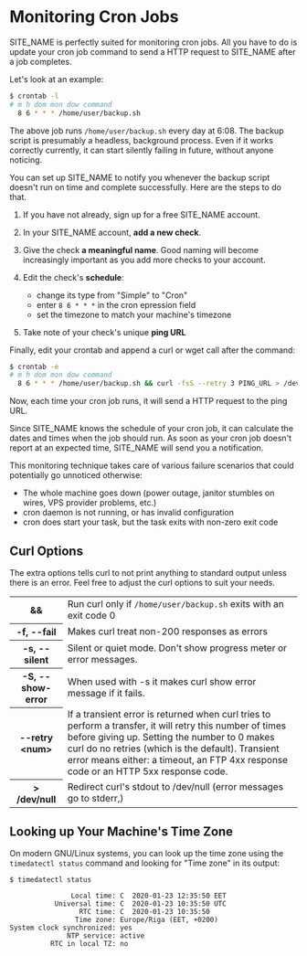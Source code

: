 # Monitoring Cron Jobs

SITE_NAME is perfectly suited for monitoring cron jobs. All you have to do is
update your cron job command to send a HTTP request to SITE_NAME
after a job completes.

Let's look at an example:

```bash
$ crontab -l
# m h dom mon dow command
  8 6 * * * /home/user/backup.sh
```

The above job runs `/home/user/backup.sh` every day at 6:08. The backup
script is presumably a headless, background process. Even if it works
correctly currently, it can start silently failing in future, without
anyone noticing.

You can set up SITE_NAME to notify you whenever the backup script doesn't
run on time and complete successfully. Here are the steps to do that.

1. If you have not already, sign up for a free SITE_NAME account.

1. In your SITE_NAME account, **add a new check**.

1. Give the check **a meaningful name**. Good naming will become
increasingly important as you add more checks to your account.

1. Edit the check's **schedule**:

    * change its type from "Simple" to "Cron"
    * enter `8 6 * * *` in the cron epression field
    * set the timezone to match your machine's timezone

1. Take note of your check's unique **ping URL**

Finally, edit your crontab and append a curl or wget call after the command:

```bash
$ crontab -e
# m h dom mon dow command
  8 6 * * * /home/user/backup.sh && curl -fsS --retry 3 PING_URL > /dev/null
```

Now, each time your cron job runs, it will send a HTTP request to the ping URL.

Since SITE_NAME knows the schedule of your cron job, it can calculate
the dates and times when the job should run. As soon as your cron job doesn't
report at an expected time, SITE_NAME will send you a notification.

This monitoring technique takes care of various failure scenarios that could
potentially go unnoticed otherwise:

* The whole machine goes down (power outage, janitor stumbles on wires, VPS provider problems, etc.)
* cron daemon is not running, or has invalid configuration
* cron does start your task, but the task exits with non-zero exit code

## Curl Options

The extra options tells curl to not print anything to standard output unless
there is an error. Feel free to adjust the curl options to suit your needs.

<table class="table curl-opts">
    <tr>
        <th>&amp;&amp;</th>
        <td>Run curl only if <code>/home/user/backup.sh</code> exits with an exit code 0</td>
    </tr>
    <tr>
        <th>
            -f,  --fail
        </th>
        <td>Makes curl treat non-200 responses as errors</td>
    </tr>
    <tr>
        <th>-s, --silent</th>
        <td>Silent or quiet mode. Don't show progress meter or error messages.</td>
    </tr>
    <tr>
        <th>-S, --show-error</th>
        <td>When used with -s it makes curl show error message if it fails.</td>
    </tr>
    <tr>
        <th>--retry &lt;num&gt;</th>
        <td>
            If a transient error is returned when curl tries to perform a
            transfer, it will retry this number of times before  giving  up.
            Setting  the number  to  0  makes curl do no retries
            (which is the default). Transient error means either: a timeout,
            an FTP 4xx response code or an HTTP 5xx response code.
        </td>
    </tr>
    <tr>
        <th>&gt; /dev/null</th>
        <td>
            Redirect curl's stdout to /dev/null (error messages go to stderr,)
        </td>
    </tr>
</table>

## Looking up Your Machine's Time Zone

On modern GNU/Linux systems, you can look up the time zone using the
`timedatectl status` command and looking for "Time zone" in its output:

```text hl_lines="6"
$ timedatectl status

               Local time: C  2020-01-23 12:35:50 EET
           Universal time: C  2020-01-23 10:35:50 UTC
                 RTC time: C  2020-01-23 10:35:50
                Time zone: Europe/Riga (EET, +0200)
System clock synchronized: yes
              NTP service: active
          RTC in local TZ: no
```